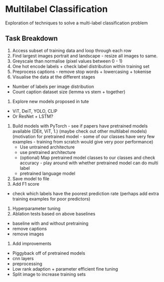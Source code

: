 # Multilabel Classification

Exploration of techniques to solve a multi-label classification problem

## Task Breakdown
1. Access subset of training data and loop through each row
1. Find largest images portrait and landscape - resize all images to same.
1. Greyscale than normalise (pixel values between 0 - 1)
1. One hot encode labels + check label distribution within training set
1. Preprocess captions - remove stop words + lowercasing + tokenise
1. Visualise the data at the different stages
  - Number of labels per image distribution
  - Count caption dataset size (lemma vs stem + together)
1. Explore new models proposed in tute
  - ViT, DeiT, YOLO, CLIP
  - Or ResNet + LSTM?
1. Build models with PyTorch - see if papers have pretrained models available (DEit, ViT, 1.) (maybe check out other multilabel models) (motivation for pretrained model - some of our classes have very few examples - training from scratch would give very poor performance)
   - Use untrained architecture
   - use pretrained architecture
   - (optional) Map pretrained model classes to our classes and check accuracy - play around with whether pretrained model can do multi label
   - pretrained language model
1. Save model to file
1. Add F1 score
  - check which labels have the poorest prediction rate (perhaps add extra training examples for poor predictors)
1. Hyperparameter tuning
1. Ablation tests based on above baselines
- baseline with and without pretraining
- remove captions
- remove images
1. Add improvements
  - Piggyback off of pretrained models
  - cnn layers
  - preprocessing
  - Low rank adaption + parameter efficient fine tuning
  - Split image to increase training sets